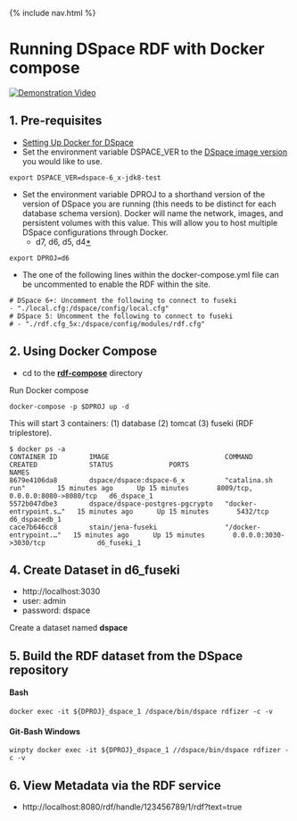 {% include nav.html %}
# Running DSpace RDF with Docker compose

[![Demonstration Video](https://i.ytimg.com/vi/ovJ8sJk1Apg/hqdefault.jpg)](https://www.youtube.com/watch?v=ovJ8sJk1Apg)

## 1. Pre-requisites
- [Setting Up Docker for DSpace](../../documentation/tutorialSetup.md)
- Set the environment variable DSPACE_VER to the [DSpace image version](https://hub.docker.com/r/dspace/dspace/tags/) you would like to use.

```
export DSPACE_VER=dspace-6_x-jdk8-test
```

- Set the environment variable DPROJ to a shorthand version of the version of DSpace you are running (this needs to be distinct for each database schema version). Docker will name the network, images, and persistent volumes with this value.  This will allow you to host multiple DSpace configurations through Docker.
  - d7, d6, d5, d4[*](../../documentation/tutorial4x)

```
export DPROJ=d6
```

- The one of the following lines within the docker-compose.yml file can be uncommented to enable the RDF within the site.

```
# DSpace 6+: Uncomment the following to connect to fuseki
- "./local.cfg:/dspace/config/local.cfg"
# DSpace 5: Uncomment the following to connect to fuseki
# - "./rdf.cfg_5x:/dspace/config/modules/rdf.cfg"
```

## 2. Using Docker Compose

- cd to the **[rdf-compose](https://github.com/DSpace-Labs/DSpace-Docker-Images/tree/master/docker-compose-files/rdf-compose)** directory

Run Docker compose

```
docker-compose -p $DPROJ up -d
```

This will start 3 containers: (1) database (2) tomcat (3) fuseki (RDF triplestore).

```
$ docker ps -a
CONTAINER ID        IMAGE                             COMMAND                  CREATED             STATUS              PORTS                              NAMES
8679e4106da8        dspace/dspace:dspace-6_x          "catalina.sh run"        15 minutes ago      Up 15 minutes       8009/tcp, 0.0.0.0:8080->8080/tcp   d6_dspace_1
5572b047dbe3        dspace/dspace-postgres-pgcrypto   "docker-entrypoint.s…"   15 minutes ago      Up 15 minutes       5432/tcp                           d6_dspacedb_1
cace7b646cc8        stain/jena-fuseki                 "/docker-entrypoint.…"   15 minutes ago      Up 15 minutes       0.0.0.0:3030->3030/tcp             d6_fuseki_1
```

## 4. Create Dataset in d6_fuseki

- http://localhost:3030
- user: admin
- password: dspace

Create a dataset named **dspace**

## 5. Build the RDF dataset from the DSpace repository

#### Bash
```
docker exec -it ${DPROJ}_dspace_1 /dspace/bin/dspace rdfizer -c -v
```

#### Git-Bash Windows
```
winpty docker exec -it ${DPROJ}_dspace_1 //dspace/bin/dspace rdfizer -c -v
```

## 6. View Metadata via the RDF service

- http://localhost:8080/rdf/handle/123456789/1/rdf?text=true
